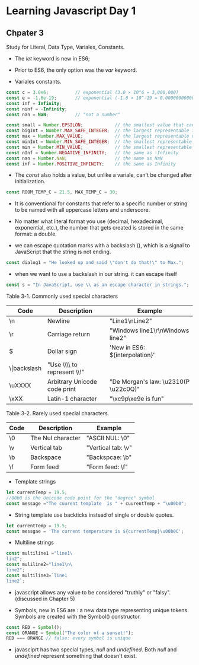 # Learning Javascript Day 1
## Chpater 3

Study for Literal, Data Type, Variales, Constants.


* The *let* keyword is new in ES6;

* Prior to ES6, the only option was the *var* keyword.

* Variales constants.
```javascript
const c = 3.0e6;          // exponential (3.0 × 10^6 = 3,000,000)
const e = -1.6e-19;       // exponential (-1.6 × 10^-19 = 0.00000000000000000016)
const inf = Infinity;
const ninf = -Infinity;
const nan = NaN;          // "not a number"
```
```javascript
const small = Number.EPSILON;            // the smallest value that can be                                         // added to 1 to get a distinct number                                         // larger than 1, approx. 2.2e-16
const bigInt = Number.MAX_SAFE_INTEGER;  // the largest representable integer
const max = Number.MAX_VALUE;            // the largest representable number
const minInt = Number.MIN_SAFE_INTEGER;  // the smallest representable integer
const min = Number.MIN_VALUE;            // the smallest representable number
const nInf = Number.NEGATIVE_INFINITY;   // the same as -Infinity
const nan = Number.NaN;                  // the same as NaN
const inf = Number.POSITIVE_INFINITY;    // the same as Infinity
```

* The *const* also holds a value, but unlike a variale, can't be changed after initialization.
 ```javascript
const ROOM_TEMP_C = 21.5, MAX_TEMP_C = 30;
```
* It is conventional for constants that refer to a specific number or string to be named with all uppercase letters and underscore.

* No matter what literal format you use (decimal, hexadecimal, exponential, etc.), the number that gets created is stored in the same format: a double.

* we can escape quotation marks with a backslash (\), which is a signal to JavaScript that the string is not ending.
```javascript
const dialog1 = "He looked up and said \"don't do that!\" to Max.";
```
* when we want to use a backslash in our string. it can escape itself
```javascript
const s = "In JavaScript, use \\ as an escape character in strings.";
```

Table 3-1. Commonly used special characters

Code|Description|Example
---|---|---
\n|Newline|"Line1\nLine2"
\r|Carriage return|"Windows line1\r\nWindows line2"
\$|Dollar sign|'New in ES6: ${interpolation}'
\\\\|backslash|"Use \\\\\\\\ to represent \\\\!"
\uXXXX|Arbitrary Unicode code print|"De Morgan's law: \u2310(P \u22c0Q)"
\xXX|Latin-1 character|"\xc9p\xe9e is fun"

Table 3-2. Rarely used special characters.

Code|Description|Example
---|---|---
\0|The Nul character|"ASCII NUL: \0"
\v|Vertical tab|"Vertical tab: \v"
\b|Backspace|"Backspcae: \b"
\f|Form feed|"Form feed: \f"

* Template strings
```javascript
let currentTemp = 19.5;
//00b0 is the Unicode code point for the "degree" symbol
const message ="The cuurent template  is " + cuurentTemp + "\u00b0";
```

* String template use backticks instead of single or double quotes.
```javascript
let currentTemp = 19.5;
const messgae = 'The current temperature is ${currentTemp}\u00b0C';
```

* Multiline strings
```javascript
const multiline1 ="line1\
lin2";
const muliline2="line1\n\
line2";
const multiline3=`line1
line2`;
```
* javascript allows any value to be considered "truthly" or "falsy".(discussed in Chapter 5)

* Symbols, new in ES6 are : a new data type representing unique tokens. Symbols are created with the Symbol() constructor.
```javascript
const RED = Symbol();
const ORANGE = Symbol("The color of a sunset!");
RED === ORANGE // false: every symbol is unique
```
* javasciprt has two special types, *null* and *undefined*. Both *null* and *undefined* represent something that doesn't exist. 

